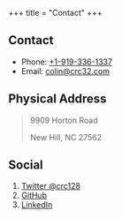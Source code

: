 +++
title = "Contact"
+++

## Contact
* Phone: [+1-919-336-1337](tel:+19193361337)
* Email: [colin@crc32.com](mailto:colin@crc32.com)

## Physical Address
> 9909 Horton Road   
> 
> New Hill, NC 27562


## Social
1. [Twitter @crc128](https://twitter.com/crc128)
2. [GitHub](https://github.com/crc32)
2. [LinkedIn](https://www.linkedin.com/in/crc32/)
